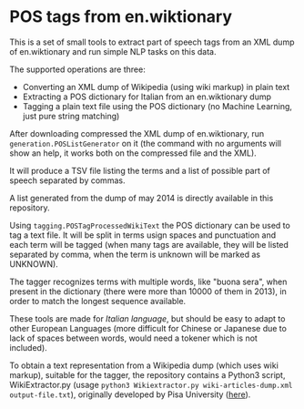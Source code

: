 POS tags from en.wiktionary
===========================

This is a set of small tools to extract part of speech tags from an XML dump of en.wiktionary and run simple NLP tasks on this data.

The supported operations are three:

* Converting an XML dump of Wikipedia (using wiki markup) in plain text
* Extracting a POS dictionary for Italian from an en.wiktionary dump
* Tagging a plain text file using the POS dictionary (no Machine Learning, just pure string matching)

After downloading compressed the XML dump of en.wiktionary, run `generation.POSListGenerator` on it (the command with no arguments will show an help, it works both on the compressed file and the XML).

It will produce a TSV file listing the terms and a list of possible part of speech separated by commas.

A list generated from the dump of may 2014 is directly available in this repository.

Using `tagging.POSTagProcessedWikiText` the POS dictionary can be used to tag a text file. It will be split in terms usign spaces and punctuation and each term will be tagged (when many tags are available, they will be listed separated by comma, when the term is unknown will be marked as UNKNOWN).

The tagger recognizes terms with multiple words, like "buona sera", when present in the dictionary (there were more than 10000 of them in 2013), in order to match the longest sequence available.

These tools are made for *Italian language*, but should be easy to adapt to other European Languages (more difficult for Chinese or Japanese due to lack of spaces between words, would need a tokener which is not included).

To obtain a text representation from a Wikipedia dump (which uses wiki markup), suitable for the tagger, the repository contains a Python3 script, WikiExtractor.py (usage `python3 Wikiextractor.py wiki-articles-dump.xml output-file.txt`), originally developed by Pisa University ([here](http://medialab.di.unipi.it/wiki/Wikipedia_Extractor)).
